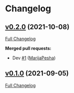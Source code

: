 # Changelog

## [v0.2.0](https://github.com/MarijaPesha/playground/tree/v0.2.0) (2021-10-08)

[Full Changelog](https://github.com/MarijaPesha/playground/compare/v0.1.0...v0.2.0)

**Merged pull requests:**

- Dev [\#1](https://github.com/MarijaPesha/playground/pull/1) ([MarijaPesha](https://github.com/MarijaPesha))

## [v0.1.0](https://github.com/MarijaPesha/playground/tree/v0.1.0) (2021-09-05)

[Full Changelog](https://github.com/MarijaPesha/playground/compare/ba57ceba7645a0c55291643e07bb22992c97ba78...v0.1.0)




